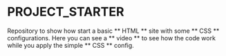 # PROJECT_STARTER
Repository to show how start a basic ** HTML ** site with some ** CSS ** configurations.
Here you can see a ** video ** to see how the code work while you apply the simple ** CSS ** config.


